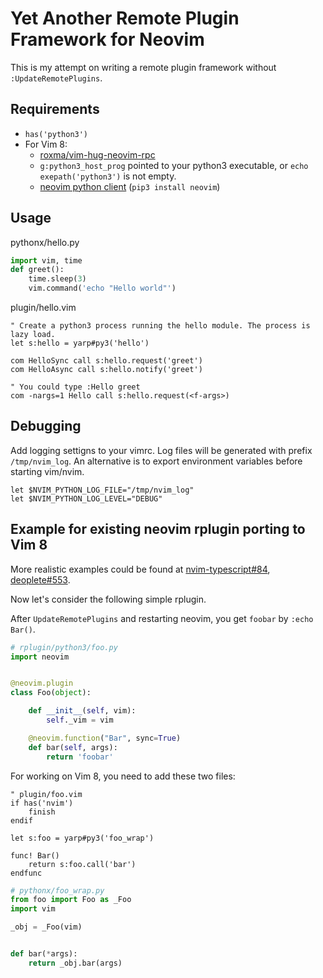 
# Yet Another Remote Plugin Framework for Neovim

This is my attempt on writing a remote plugin framework without
`:UpdateRemotePlugins`.

## Requirements

- `has('python3')`
- For Vim 8:
  - [roxma/vim-hug-neovim-rpc](https://github.com/roxma/vim-hug-neovim-rpc)
  - `g:python3_host_prog` pointed to your python3 executable, or `echo
      exepath('python3')` is not empty.
  - [neovim python client](https://github.com/neovim/python-client) (`pip3
      install neovim`)

## Usage

pythonx/hello.py

```python
import vim, time
def greet():
    time.sleep(3)
    vim.command('echo "Hello world"')
```

plugin/hello.vim

```vim
" Create a python3 process running the hello module. The process is lazy load.
let s:hello = yarp#py3('hello')

com HelloSync call s:hello.request('greet')
com HelloAsync call s:hello.notify('greet')

" You could type :Hello greet
com -nargs=1 Hello call s:hello.request(<f-args>)
```

## Debugging

Add logging settigns to your vimrc. Log files will be generated with prefix
`/tmp/nvim_log`. An alternative is to export environment variables before
starting vim/nvim.

```vim
let $NVIM_PYTHON_LOG_FILE="/tmp/nvim_log"
let $NVIM_PYTHON_LOG_LEVEL="DEBUG"
```

## Example for existing neovim rplugin porting to Vim 8

More realistic examples could be found at
[nvim-typescript#84](https://github.com/mhartington/nvim-typescript/pull/84),
[deoplete#553](https://github.com/Shougo/deoplete.nvim/pull/553).

Now let's consider the following simple rplugin.

After `UpdateRemotePlugins` and restarting neovim, you get `foobar` by `:echo
Bar()`.

```python
# rplugin/python3/foo.py
import neovim


@neovim.plugin
class Foo(object):

    def __init__(self, vim):
        self._vim = vim

    @neovim.function("Bar", sync=True)
    def bar(self, args):
        return 'foobar'
```

For working on Vim 8, you need to add these two files:


```vim
" plugin/foo.vim
if has('nvim')
    finish
endif

let s:foo = yarp#py3('foo_wrap')

func! Bar()
    return s:foo.call('bar')
endfunc
```


```python
# pythonx/foo_wrap.py
from foo import Foo as _Foo
import vim

_obj = _Foo(vim)


def bar(*args):
    return _obj.bar(args)
```

